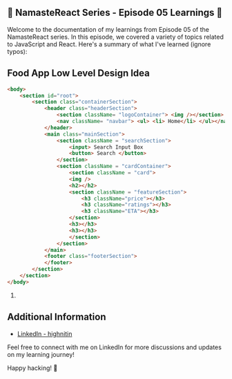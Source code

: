 ## 🚀 NamasteReact Series - Episode 05 Learnings 🚀


Welcome to the documentation of my learnings from Episode 05 of the NamasteReact series. In this episode, we covered a variety of topics related to JavaScript and React. Here's a summary of what I've learned (ignore typos):


## Food App Low Level Design Idea 

```html
<body>
    <section id="root">
        <section class="containerSection">
            <header class="headerSection">
                <section className= "logoContainer"> <img /></section>
                <nav className= "navbar"> <ul> <li> Home</li> </ul></nav>
            </header>
            <main class="mainSection">
                <section className = "searchSection">
                    <input> Search Input Box
                    <button> Search </button>
                </section>
                <section className = "cardContainer">
                    <section className = "card">
                    <img />
                    <h2></h2>
                    <section className = "featureSection">
                        <h3 className="price"></h3>
                        <h3 className="ratings"></h3>
                        <h3 className="ETA"></h3>
                    </section>
                    <h3></h3>
                    <h3></h3>
                    </section>
                </section>
            </main>
            <footer class="footerSection">
            </footer>
        </section>
    </section>
</body>    
```


1. 

## Additional Information

- [LinkedIn - highnitin](https://linkedin.com/in/highnitin)

Feel free to connect with me on LinkedIn for more discussions and updates on my learning journey!

Happy hacking! 🚀
